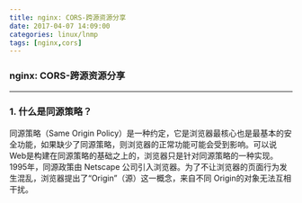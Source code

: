 ```yaml
---
title: nginx: CORS-跨源资源分享
date: 2017-04-07 14:09:00
categories: linux/lnmp
tags: [nginx,cors]
---
```

### nginx: CORS-跨源资源分享

---

### 1. 什么是同源策略？
同源策略（Same Origin Policy）是一种约定，它是浏览器最核心也是最基本的安全功能，如果缺少了同源策略，则浏览器的正常功能可能会受到影响。可以说Web是构建在同源策略的基础之上的，浏览器只是针对同源策略的一种实现。1995年，同源政策由 Netscape 公司引入浏览器。为了不让浏览器的页面行为发生混乱，浏览器提出了“Origin”（源）这一概念，来自不同 Origin的对象无法互相干扰。

